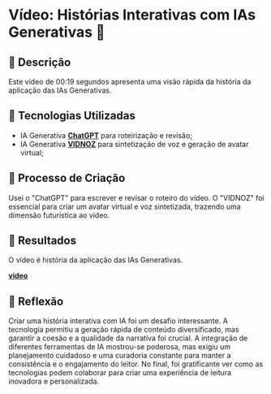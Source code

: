 # Vídeo: Histórias Interativas com IAs Generativas 🎥

## 📒 Descrição
Este vídeo de 00:19 segundos apresenta uma visão rápida da história da aplicação das IAs Generativas.

## 🤖 Tecnologias Utilizadas
- IA Generativa **[ChatGPT](https://chat.openai.com)** para roteirização e revisão;
- IA Generativa **[VIDNOZ](https://aiapp-pt.vidnoz.com/)** para sintetização de voz e geração de avatar virtual;

## 🧐 Processo de Criação
Usei o "ChatGPT" para escrever e revisar o roteiro do vídeo. O "VIDNOZ" foi essencial para criar um avatar virtual e voz sintetizada,
trazendo uma dimensão futurística ao vídeo.

## 🚀 Resultados
O vídeo é história da aplicação das IAs Generativas.

**[video](https://github.com/regi1297/lab-natty-or-not/tree/main/projeto/video)**

## 💭 Reflexão
Criar uma história interativa com IA foi um desafio interessante. A tecnologia permitiu a geração rápida de conteúdo diversificado, mas garantir 
a coesão e a qualidade da narrativa foi crucial. A integração de diferentes ferramentas de IA mostrou-se poderosa, mas exigiu um planejamento 
cuidadoso e uma curadoria constante para manter a consistência e o engajamento do leitor. No final, foi gratificante ver como as tecnologias podem 
colaborar para criar uma experiência de leitura inovadora e personalizada.
